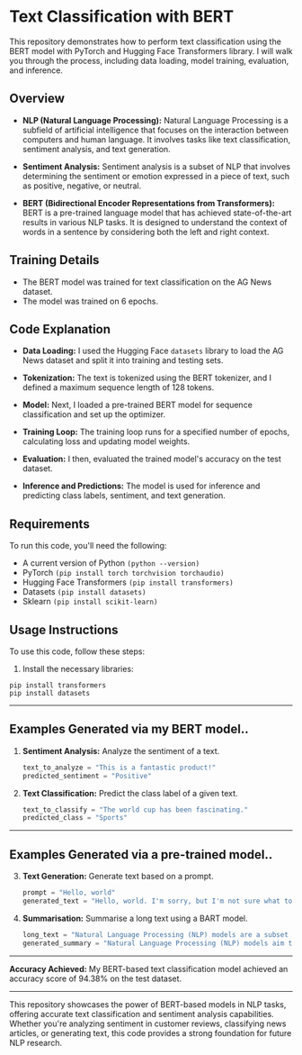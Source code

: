 # Text Classification with BERT

This repository demonstrates how to perform text classification using the BERT model with PyTorch and Hugging Face Transformers library. I will walk you through the process, including data loading, model training, evaluation, and inference.

## Overview

- **NLP (Natural Language Processing):** Natural Language Processing is a subfield of artificial intelligence that focuses on the interaction between computers and human language. It involves tasks like text classification, sentiment analysis, and text generation.

- **Sentiment Analysis:** Sentiment analysis is a subset of NLP that involves determining the sentiment or emotion expressed in a piece of text, such as positive, negative, or neutral.

- **BERT (Bidirectional Encoder Representations from Transformers):** BERT is a pre-trained language model that has achieved state-of-the-art results in various NLP tasks. It is designed to understand the context of words in a sentence by considering both the left and right context.

## Training Details

- The BERT model was trained for text classification on the AG News dataset.
- The model was trained on 6 epochs.


## Code Explanation

- **Data Loading:** I used the Hugging Face `datasets` library to load the AG News dataset and split it into training and testing sets.

- **Tokenization:** The text is tokenized using the BERT tokenizer, and I defined a maximum sequence length of 128 tokens.

- **Model:** Next, I loaded a pre-trained BERT model for sequence classification and set up the optimizer.

- **Training Loop:** The training loop runs for a specified number of epochs, calculating loss and updating model weights.

- **Evaluation:** I then, evaluated the trained model's accuracy on the test dataset.

- **Inference and Predictions:** The model is used for inference and predicting class labels, sentiment, and text generation.

## Requirements

To run this code, you'll need the following:
- A current version of Python ``` (python --version) ```
- PyTorch ``` (pip install torch torchvision torchaudio) ```
- Hugging Face Transformers ``` (pip install transformers) ```
- Datasets ``` (pip install datasets) ```
- Sklearn ``` (pip install scikit-learn) ```

## Usage Instructions

To use this code, follow these steps:

1. Install the necessary libraries:

```terminal
pip install transformers
pip install datasets
```

---  

## Examples Generated via my BERT model..


1. **Sentiment Analysis:** Analyze the sentiment of a text.
    ```python
    text_to_analyze = "This is a fantastic product!"
    predicted_sentiment = "Positive"
    ```
    
2. **Text Classification:** Predict the class label of a given text.
    ```python
    text_to_classify = "The world cup has been fascinating."
    predicted_class = "Sports"
    ```
---  
   
## Examples Generated via a pre-trained model..


3. **Text Generation:** Generate text based on a prompt.
    ```python
    prompt = "Hello, world"
    generated_text = "Hello, world. I'm sorry, but I'm not sure what to do. I don't know what I should do, and I can't do anything. I want to be there for you, so I will be here. You'll see. It's not like I've been here for a long time. Maybe I was here before. Or maybe I just didn't want you to know. Either way, I think I need to..."
    ```

4. **Summarisation:** Summarise a long text using a BART model.
    ```python
    long_text = "Natural Language Processing (NLP) models are a subset of artificial intelligence (AI) that focuses on the interaction between computers and human language. These models aim to enable machines to understand, interpret, and generate human language in a way that is both meaningful and contextually relevant. NLP has a wide range of applications, from sentiment analysis and text classification to machine translation and chatbots. One of the key breakthroughs in NLP is the development of transformer-based models, such as BERT and GPT, which have achieved remarkable results in various language understanding and generation tasks. These models have opened up new possibilities in language-related AI applications, making NLP a rapidly evolving field with exciting opportunities for research and innovation."
    generated_summary = "Natural Language Processing (NLP) models aim to enable machines to understand, interpret, and generate human language. NLP has a wide range of applications, from sentiment analysis and text classification to machine translation and chatbots. One of the key breakthroughs in NLP is the development of transformer-based models."
    
---  

**Accuracy Achieved:** My BERT-based text classification model achieved an accuracy score of 94.38% on the test dataset.

---

This repository showcases the power of BERT-based models in NLP tasks, offering accurate text classification and sentiment analysis capabilities. Whether you're analyzing sentiment in customer reviews, classifying news articles, or generating text, this code provides a strong foundation for future NLP research.
